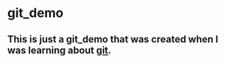 # git_demo

## This is just a git_demo that was created when I was learning about [git](https://git-scm.com/).

